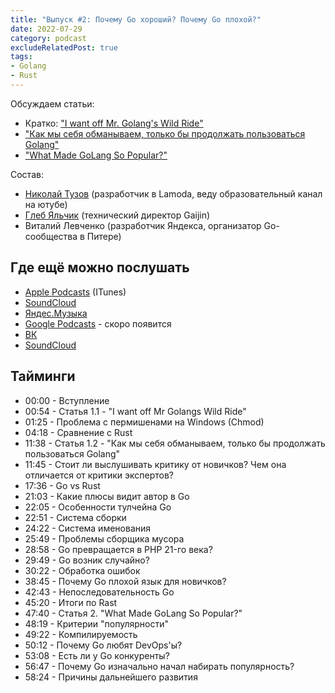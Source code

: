 ```yaml
---
title: "Выпуск #2: Почему Go хороший? Почему Go плохой?"
date: 2022-07-29
category: podcast
excludeRelatedPost: true
tags:
- Golang
- Rust
---
```


Обсуждаем статьи:

- Кратко: ["I want off Mr. Golang's Wild Ride"](https://fasterthanli.me/articles/i-want-off-mr-golangs-wild-ride)
- ["Как мы себя обманываем, только бы продолжать пользоваться Golang"](https://habr.com/ru/post/676994/)
- ["What Made GoLang So Popular?"](https://thenewstack.io/what-made-golang-so-popular-the-languages-creators-look-back/)

<!-- more -->

<PlayerEmbedApple title="Выпуск #2: Почему Go хороший? Почему Go плохой?"
author="Go Get Podcast"
authorId="id1610745137"
episodeId="1000571545735"
/>

Состав:

- [Николай Тузов](https://t.me/justskiv) (разработчик в Lamoda, веду образовательный канал на ютубе)
- [Глеб Яльчик](https://t.me/gleb_yaltchik) (технический директор Gaijin)
- Виталий Левченко (разработчик Яндекса, организатор Go-сообщества в Питере)

## Где ещё можно послушать

- [Apple Podcasts](https://podcasts.apple.com/us/podcast/%D0%B2%D1%8B%D0%BF%D1%83%D1%81%D0%BA-2-%D0%BF%D0%BE%D1%87%D0%B5%D0%BC%D1%83-go-%D0%BF%D0%BB%D0%BE%D1%85%D0%BE%D0%B9-%D0%BF%D0%BE%D1%87%D0%B5%D0%BC%D1%83-go-%D1%85%D0%BE%D1%80%D0%BE%D1%88%D0%B8%D0%B9/id1610745137?i=1000571545735) (ITunes)
- [SoundCloud](https://soundcloud.com/go-get-podcast/vypusk-1-pochemu-go-plokhoy-pochemu-go-khoroshiy)
- [Яндес.Музыка](https://music.yandex.ru/album/21540938/track/106200218)
- [Google Podcasts](https://podcasts.google.com/feed/aHR0cHM6Ly9mZWVkcHJveHkuZ29vZ2xlLmNvbS9Hb0dldFBvZGNhc3Q?sa=X&ved=0CAMQ4aUDahcKEwiwvpyc2J35AhUAAAAAHQAAAAAQAg) - скоро появится
- [ВК](https://vk.com/podcast-210788342_456239018)
- [SoundCloud](https://soundcloud.com/go-get-podcast/vypusk-1-pochemu-go-plokhoy-pochemu-go-khoroshiy)

## Тайминги

- 00:00 - Вступление
- 00:54 - Статья 1.1 - "I want off Mr Golangs Wild Ride"
- 01:25 - Проблема с пермишенами на Windows (Chmod)
- 04:18 - Сравнение с Rust
- 11:38 - Статья 1.2 - "Как мы себя обманываем, только бы продолжать пользоваться Golang"
- 11:45 - Стоит ли выслушивать критику от новичков? Чем она отличается от критики экспертов?
- 17:36 - Go vs Rust
- 21:03 - Какие плюсы видит автор в Go
- 22:05 - Особенности тулчейна Go
- 22:51 - Система сборки
- 24:22 - Система именования
- 25:49 - Проблемы сборщика мусора
- 28:58 - Go превращается в PHP 21-го века?
- 29:49 - Go возник случайно?
- 30:22 - Обработка ошибок
- 38:45 - Почему Go плохой язык для новичков?
- 42:43 - Непоследовательность Go
- 45:20 - Итоги по Rast
- 47:40 - Статья 2. "What Made GoLang So Popular?"
- 48:19 - Критерии "популярности"
- 49:22 - Компилируемость
- 50:12 - Почему Go любят DevOps'ы?
- 53:08 - Есть ли у Go конкуренты?
- 56:47 - Почему Go изначально начал набирать популярность?
- 58:24 - Причины дальнейшего развития

<Remark></Remark>